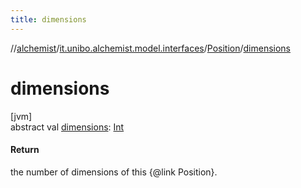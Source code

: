 ```yaml
---
title: dimensions
---
```

//[alchemist](../../../index.html)/[it.unibo.alchemist.model.interfaces](../index.html)/[Position](index.html)/[dimensions](dimensions.html)



# dimensions



[jvm]\
abstract val [dimensions](dimensions.html): [Int](https://kotlinlang.org/api/latest/jvm/stdlib/kotlin/-int/index.html)



#### Return



the number of dimensions of this {@link Position}.




